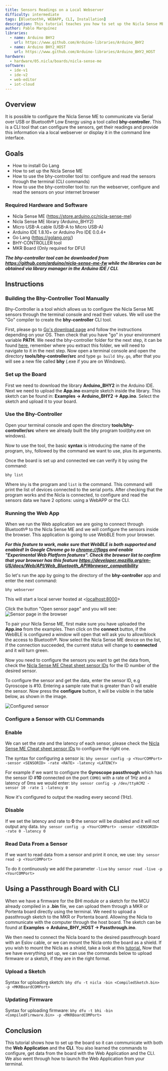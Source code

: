 ```yaml
---
title: Sensors Readings on a Local Webserver
difficulty: intermediate
tags: [Bluetooth®, WEBAPP, CLI, Installation]
description: This tutorial teaches you how to set up the Nicla Sense ME and your computer to use the already built tool to get data and configure the board using a CLI app.
author: Pablo Marquínez
libraries:
  - name: Arduino BHY2
    url: https://www.github.com/Arduino-libraries/Arduino_BHY2
  - name: Arduino BHY2_HOST
    url: https://www.github.com/Arduino-libraries/Arduino_BHY2_HOST
hardware:
  - hardware/05.nicla/boards/nicla-sense-me
software:
  - ide-v1
  - ide-v2
  - web-editor
  - iot-cloud
---
```


## Overview
It is possible to configure the Nicla Sense ME to communicate via Serial over USB or Bluetooth® Low Energy using a tool called **bhy-controller**. This is a CLI tool that can configure the sensors, get their readings and provide this information via a local webserver or display it in the command line interface.

## Goals

-   How to install Go Lang
-   How to set up the Nicla Sense ME
-   How to use the bhy-controller tool to: configure and read the sensors through the terminal (CLI commands)
-   How to use the bhy-controller tool to: run the webserver, configure and read the sensors on your internet browser

### Required Hardware and Software

-   Nicla Sense ME (<https://store.arduino.cc/nicla-sense-me>)
-   Nicla Sense ME library (Arduino_BHY2)
-   Micro USB-A cable (USB-A to Micro USB-A)
-   Arduino IDE 1.8.10+  or Arduino Pro IDE 0.0.4+
-   Go Lang (<https://golang.org/>)
-   BHY-CONTROLLER tool
-   MKR Board (Only required for DFU)

***The bhy-controller tool can be downloaded from https://github.com/arduino/nicla-sense-me-fw while the libraries can be obtained via library manager in the Arduino IDE / CLI.***

## Instructions

### Building the Bhy-Controller Tool Manually

Bhy-Controller is a tool which allows us to configure the Nicla Sense ME sensors through the terminal console and read their values. We will use the "Go" compiler to create the **bhy-controller** CLI tool.

First, please go to [Go's download page](https://golang.org/dl/) and follow the instructions depending on your OS. Then check that you have "go" in your environment variable **PATH**. We need the bhy-controller folder for the next step, it can be found [here](https://github.com/arduino/nicla-sense-me-fw), remember where you extract this folder, we will need to navigate to it in the next step. Now open a terminal console and open the directory **tools/bhy-controller/src** and type `go build bhy.go`, after that you will see a new file called **bhy** (.exe if you are on Windows).


### Set up the Board

First we need to download the library **Arduino_BHY2** in the Arduino IDE. Next we need to upload the **App.ino** example sketch inside the library. This sketch can be found in: **Examples -> Arduino_BHY2 -> App.ino**. Select the sketch and upload it to your board.

### Use the Bhy-Controller

Open your terminal console and open the directory **tools/bhy-controller/src** where we already built the bhy program tool(bhy.exe on windows).

Now to use the tool, the basic **syntax** is introducing the name of the program, `bhy`, followed by the command we want to use, plus its arguments.

Once the board is set up and connected we can verify it by using the command:
```arduino
bhy list
```
Where `bhy` is the program and `list` is the command. This command will print the list of devices connected to the serial ports. After checking that the program works and the Nicla is connected, to configure and read the sensors data we have 2 options: using a WebAPP or the CLI.

### Running the Web App

When we run the Web application we are going to connect through Bluetooth® to the Nicla Sense ME and we will configure the sensors inside the browser. This application is going to use WebBLE from your browser.

***For this feature to work, make sure that WebBLE is both supported and enabled! In Google Chrome go to [chrome://flags]() and enable "Experimental Web Platform features".
Check the browser list to confirm that your browser has this feature <https://developer.mozilla.org/en-US/docs/Web/API/Web_Bluetooth_API#browser_compatibility>***

So let's run the app by going to the directory of the **bhy-controller** app and enter the next command:
```arduino
bhy webserver
```
This will start a local server hosted at <[localhost:8000](localhost:8000)>

Click the button "Open sensor page" and you will see:
![Sensor page in the browser](assets/web-ble-unpaired.png)

To pair your Nicla Sense ME, first make sure you have uploaded the **App.ino** from the examples. Then click on the **connect** button, if the WebBLE is configured a window will open that will ask you to allow/block the access to Bluetooth®. Now select the Nicla Sense ME device on the list, if the connection succeeded, the current status will change to **connected** and it will turn green.

Now you need to configure the sensors you want to get the data from, check the [Nicla Sense ME Cheat sheet sensor IDs](https://docs.arduino.cc/tutorials/nicla-sense-me/cheat-sheet#sensor-ids) for the ID number of the desired sensor.

To configure the sensor and get the data, enter the sensor ID, e.g Gyroscope is #10. Entering a sample rate that is greater than 0 will enable the sensor. Now press the **configure** button, it will be visible in the table below, as shown in the image.

![Configured sensor](assets/web-ble-configured.png)

### Configure a Sensor with CLI Commands

### Enable
We can set the rate and the latency of each sensor, please check the [Nicla Sense ME Cheat sheet sensor IDs](https://docs.arduino.cc/tutorials/nicla-sense-me/cheat-sheet#sensor-ids) to configure the right one.

The syntax for configuring a sensor is:
`bhy sensor config -p <YourCOMPort> -sensor <SENSORID> -rate <RATE> -latency <LATENCY>`

For example if we want to configure the **Gyroscope passthrough** which has the sensor ID #**10** connected on the port `COM01` with a rate of 1Hz and a latency of 0ms we would enter:
`bhy sensor config -p /dev/ttyACM2 -sensor 10 -rate 1 -latency 0`

Now it's configured to output the reading every second (1Hz).

### Disable
If we set the latency and rate to **0** the sensor will be disabled and it will not output any data.
`bhy sensor config -p <YourCOMPort> -sensor <SENSORID> -rate 0 -latency 0`

### Read Data From a Sensor
If we want to read data from a sensor and print it once, we use:
`bhy sensor read -p <YourCOMPort>`

To do it continuously we add the parameter `-live`
`bhy sensor read -live -p <YourCOMPort>`

## Using a Passthrough Board with CLI
When we have a firmware for the BHI module or a sketch for the MCU already compiled in a **.bin** file, we can upload them through a MKR or Portenta board directly using the terminal. We need to upload a passthrough sketch to the MKR or Portenta board. Allowing the Nicla to communicate with the computer through the host board. The sketch can be found at **Examples -> Arduino_BHY_HOST -> Passthrough.ino**.

We then need to connect the Nicla board to the desired passthrough board with an Eslov cable, or we can mount the Nicla onto the board as a shield. If you wish to mount the Nicla as a shield, take a look at this [tutorial.](./use-as-mkr-shield) Now that we have everything set up, we can use the commands below to upload firmware or a sketch, if they are in the right format.

### Upload a Sketch
Syntax for uploading sketch:
`bhy dfu -t nicla -bin <CompiledSketch.bin> -p <MKRBoardCOMPort>`

### Updating Firmware
Syntax for uploading firmware:
`bhy dfu -t bhi -bin <CompiledFirmware.bin> -p <MKRBoardCOMPort>`


## Conclusion

This tutorial shows how to set up the board so it can communicate with both the **Web Application** and the **CLI**.
You also learned the commands to configure, get data from the board with the Web Application and the CLI. We also went through how to launch the Web Application from your terminal.
